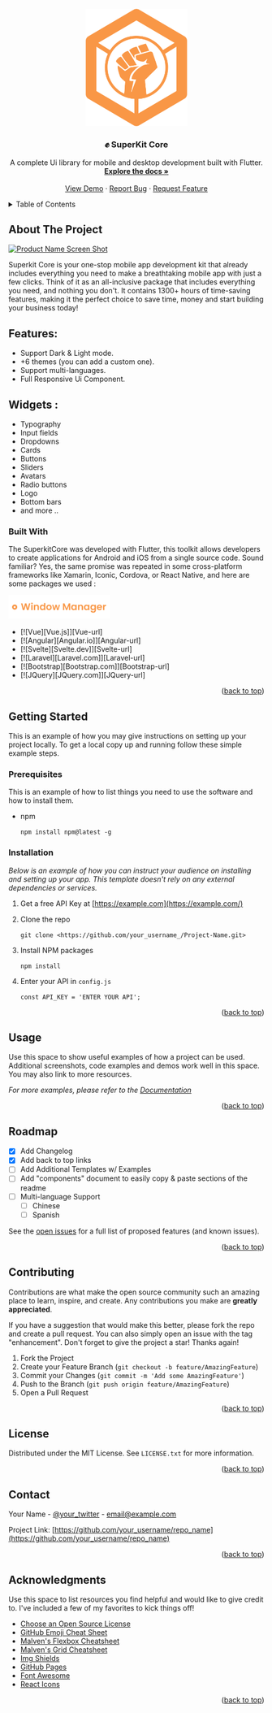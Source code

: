 <div id="top"></div>

<!-- PROJECT LOGO -->
<br />
<div align="center">
<a href="[https://github.com/othneildrew/Best-README-Template](https://github.com/othneildrew/Best-README-Template)">
<img src="images/superkit_core.png" alt="Logo" width="200">
</a>

<h3 align="center">✊ SuperKit Core</h3>

<p align="center">
A complete Ui library for mobile and desktop development built with Flutter.
<br />
<a href="https://www.superkitcore.com/documentation(https://www.superkitcore.com/documentation)"><strong>Explore the docs »</strong></a>
<br />
<br />
<a href="https://play.google.com/store/apps/details?id=com.devlopa.superkitcore(https://play.google.com/store/apps/details?id=com.devlopa.superkitcore)">View Demo</a>
·
<a href="https://www.superkitcore.com/report(https://www.superkitcore.com/report)">Report Bug</a>
·
<a href="https://www.superkitcore.com/request(https://www.superkitcore.com/request)">Request Feature</a>
</p>
</div>

<!-- TABLE OF CONTENTS -->
<details>
<summary>Table of Contents</summary>
<ol>
<li>
<a href="#about-the-project">About The Project</a>
<ul>
<li><a href="#built-with">Built With</a></li>
</ul>
</li>
<li>
<a href="#getting-started">Getting Started</a>
<ul>
<li><a href="#prerequisites">Prerequisites</a></li>
<li><a href="#installation">Installation</a></li>
</ul>
</li>
<li><a href="#usage">Usage</a></li>
<li><a href="#roadmap">Roadmap</a></li>
<li><a href="#contributing">Contributing</a></li>
<li><a href="#license">License</a></li>
<li><a href="#contact">Contact</a></li>
<li><a href="#acknowledgments">Acknowledgments</a></li>
</ol>
</details>

<!-- ABOUT THE PROJECT -->

## About The Project

[![Product Name Screen Shot][product-screenshot]](https://example.com/)

Superkit Core is your one-stop mobile app development kit that already includes everything you need to make a breathtaking mobile app with just a few clicks. Think of it as an all-inclusive package that includes everything you need, and nothing you don't. It contains 1300+ hours of time-saving features, making it the perfect choice to save time, money and start building your business today!

## Features:

- Support Dark & Light mode.
- +6 themes (you can add a custom one).
- Support multi-languages.
- Full Responsive Ui Component.

## Widgets : 

- Typography 
- Input fields 
- Dropdowns 
- Cards 
- Buttons 
- Sliders
- Avatars
- Radio buttons
- Logo
- Bottom bars
- and more ..


### Built With

The SuperkitCore was developed with Flutter, this toolkit allows developers to create applications for Android and iOS from a single source code. Sound familiar? Yes, the same promise was repeated in some cross-platform frameworks like Xamarin, Iconic, Cordova, or React Native,
and here are some packages we used :

[<img alt="window_manager" width="200px" src="images/window_manager.png" />](https://pub.dev/packages/window_manager/)
* [![Vue][Vue.js]][Vue-url]
* [![Angular][Angular.io]][Angular-url]
* [![Svelte][Svelte.dev]][Svelte-url]
* [![Laravel][Laravel.com]][Laravel-url]
* [![Bootstrap][Bootstrap.com]][Bootstrap-url]
* [![JQuery][JQuery.com]][JQuery-url]

<p align="right">(<a href="#top">back to top</a>)</p>

<!-- GETTING STARTED -->

## Getting Started

This is an example of how you may give instructions on setting up your project locally.
To get a local copy up and running follow these simple example steps.

### Prerequisites

This is an example of how to list things you need to use the software and how to install them.

- npm
    
    ```
    npm install npm@latest -g
    
    ```
    

### Installation

*Below is an example of how you can instruct your audience on installing and setting up your app. This template doesn't rely on any external dependencies or services.*

1. Get a free API Key at [https://example.com](https://example.com/)
2. Clone the repo
    
    ```
    git clone <https://github.com/your_username_/Project-Name.git>
    
    ```
    
3. Install NPM packages
    
    ```
    npm install
    
    ```
    
4. Enter your API in `config.js`
    
    ```
    const API_KEY = 'ENTER YOUR API';
    
    ```
    

<p align="right">(<a href="#top">back to top</a>)</p>

<!-- USAGE EXAMPLES -->

## Usage

Use this space to show useful examples of how a project can be used. Additional screenshots, code examples and demos work well in this space. You may also link to more resources.

*For more examples, please refer to the [Documentation](https://example.com/)*

<p align="right">(<a href="#top">back to top</a>)</p>

<!-- ROADMAP -->

## Roadmap

- [x]  Add Changelog
- [x]  Add back to top links
- [ ]  Add Additional Templates w/ Examples
- [ ]  Add "components" document to easily copy & paste sections of the readme
- [ ]  Multi-language Support
    - [ ]  Chinese
    - [ ]  Spanish

See the [open issues](https://github.com/othneildrew/Best-README-Template/issues) for a full list of proposed features (and known issues).

<p align="right">(<a href="#top">back to top</a>)</p>

<!-- CONTRIBUTING -->

## Contributing

Contributions are what make the open source community such an amazing place to learn, inspire, and create. Any contributions you make are **greatly appreciated**.

If you have a suggestion that would make this better, please fork the repo and create a pull request. You can also simply open an issue with the tag "enhancement".
Don't forget to give the project a star! Thanks again!

1. Fork the Project
2. Create your Feature Branch (`git checkout -b feature/AmazingFeature`)
3. Commit your Changes (`git commit -m 'Add some AmazingFeature'`)
4. Push to the Branch (`git push origin feature/AmazingFeature`)
5. Open a Pull Request

<p align="right">(<a href="#top">back to top</a>)</p>

<!-- LICENSE -->

## License

Distributed under the MIT License. See `LICENSE.txt` for more information.

<p align="right">(<a href="#top">back to top</a>)</p>

<!-- CONTACT -->

## Contact

Your Name - [@your_twitter](https://twitter.com/your_username) - [email@example.com](mailto:email@example.com)

Project Link: [https://github.com/your_username/repo_name](https://github.com/your_username/repo_name)

<p align="right">(<a href="#top">back to top</a>)</p>

<!-- ACKNOWLEDGMENTS -->

## Acknowledgments

Use this space to list resources you find helpful and would like to give credit to. I've included a few of my favorites to kick things off!

- [Choose an Open Source License](https://choosealicense.com/)
- [GitHub Emoji Cheat Sheet](https://www.webpagefx.com/tools/emoji-cheat-sheet)
- [Malven's Flexbox Cheatsheet](https://flexbox.malven.co/)
- [Malven's Grid Cheatsheet](https://grid.malven.co/)
- [Img Shields](https://shields.io/)
- [GitHub Pages](https://pages.github.com/)
- [Font Awesome](https://fontawesome.com/)
- [React Icons](https://react-icons.github.io/react-icons/search)

<p align="right">(<a href="#top">back to top</a>)</p>

<!-- MARKDOWN LINKS & IMAGES -->
<!-- [https://www.markdownguide.org/basic-syntax/#reference-style-links](https://www.markdownguide.org/basic-syntax/#reference-style-links) -->
[contributors-shield]: [https://img.shields.io/github/contributors/othneildrew/Best-README-Template.svg?style=for-the-badge](https://img.shields.io/github/contributors/othneildrew/Best-README-Template.svg?style=for-the-badge)
[contributors-url]: [https://github.com/othneildrew/Best-README-Template/graphs/contributors](https://github.com/othneildrew/Best-README-Template/graphs/contributors)
[forks-shield]: [https://img.shields.io/github/forks/othneildrew/Best-README-Template.svg?style=for-the-badge](https://img.shields.io/github/forks/othneildrew/Best-README-Template.svg?style=for-the-badge)
[forks-url]: [https://github.com/othneildrew/Best-README-Template/network/members](https://github.com/othneildrew/Best-README-Template/network/members)
[stars-shield]: [https://img.shields.io/github/stars/othneildrew/Best-README-Template.svg?style=for-the-badge](https://img.shields.io/github/stars/othneildrew/Best-README-Template.svg?style=for-the-badge)
[stars-url]: [https://github.com/othneildrew/Best-README-Template/stargazers](https://github.com/othneildrew/Best-README-Template/stargazers)
[issues-shield]: [https://img.shields.io/github/issues/othneildrew/Best-README-Template.svg?style=for-the-badge](https://img.shields.io/github/issues/othneildrew/Best-README-Template.svg?style=for-the-badge)
[issues-url]: [https://github.com/othneildrew/Best-README-Template/issues](https://github.com/othneildrew/Best-README-Template/issues)
[license-shield]: [https://img.shields.io/github/license/othneildrew/Best-README-Template.svg?style=for-the-badge](https://img.shields.io/github/license/othneildrew/Best-README-Template.svg?style=for-the-badge)
[license-url]: [https://github.com/othneildrew/Best-README-Template/blob/master/LICENSE.txt](https://github.com/othneildrew/Best-README-Template/blob/master/LICENSE.txt)
[linkedin-shield]: [https://img.shields.io/badge/-LinkedIn-black.svg?style=for-the-badge&logo=linkedin&colorB=555](https://img.shields.io/badge/-LinkedIn-black.svg?style=for-the-badge&logo=linkedin&colorB=555)
[linkedin-url]: [https://linkedin.com/in/othneildrew](https://linkedin.com/in/othneildrew)
[product-screenshot]: images/screenshot.png
